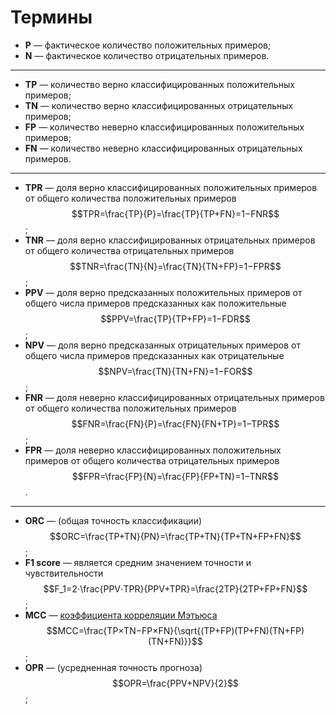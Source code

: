 # Термины

* **P** — фактическое количество положительных примеров;
* **N** — фактическое количество отрицательных примеров.

---

* **TP** — количество верно классифицированных положительных примеров;
* **TN** — количество верно классифицированных отрицательных примеров;
* **FP** — количество неверно классифицированных положительных примеров;
* **FN** — количество неверно классифицированных отрицательных примеров.

---

* **TPR** — доля верно классифицированных положительных примеров от общего количества положительных примеров  
$$TPR=\frac{TP}{P}=\frac{TP}{TP+FN}=1−FNR$$;
* **TNR** — доля верно классифицированных отрицательных примеров от общего количества отрицательных примеров  
$$TNR=\frac{TN}{N}=\frac{TN}{TN+FP}=1−FPR$$;
* **PPV** — доля верно предсказанных положительных примеров от общего числа примеров предсказанных как положительные  
$$PPV=\frac{TP}{TP+FP}=1−FDR$$;
* **NPV** — доля верно предсказанных отрицательных примеров от общего числа примеров предсказанных как отрицательные  
$$NPV=\frac{TN}{TN+FN}=1−FOR$$;
* **FNR** — доля неверно классифицированных отрицательных примеров от общего количества положительных примеров  
$$FNR=\frac{FN}{P}=\frac{FN}{FN+TP}=1−TPR$$;
* **FPR** — доля неверно классифицированных положительных примеров от общего количества отрицательных примеров  
$$FPR=\frac{FP}{N}=\frac{FP}{FP+TN}=1−TNR$$.

---

* **ORC** — (общая точность классификации)  
$$ORC=\frac{TP+TN}{PN}=\frac{TP+TN}{TP+TN+FP+FN}$$;
* **F1 score** — является  средним значением точности и чувствительности  
$$F_1=2⋅\frac{PPV⋅TPR}{PPV+TPR}=\frac{2TP}{2TP+FP+FN}$$;
* **MCC** — [коэффициента корреляции Мэтьюса](https://en.wikipedia.org/wiki/Matthews_correlation_coefficient)  
$$MCC=\frac{TP×TN−FP×FN}{\sqrt{(TP+FP)(TP+FN)(TN+FP)(TN+FN)}}$$;
* **OPR** — (усредненная точность прогноза)  
$$OPR=\frac{PPV+NPV}{2}$$;